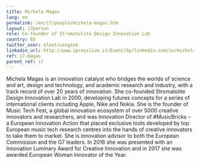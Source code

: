 ```yaml
---
title: Michela Magas
lang: en
permalink: /en/i7/people/michela-magas.htm
layout: i7person
role: Co-founder of Stromatolite Design Innovation Lab 
country: EU
twitter_user: elasticengine 
linkedin_url: http://www.ipresslive.it/Event/Sp/linkedin.com/in/michelamagas
ref: i7-magas
parent_ref: i7
---
```

Michela Magas is an innovation catalyst who bridges the worlds of science and art, design and technology, and academic research and industry, with a track record of over 20 years of innovation. She co-founded Stromatolite Design Innovation Lab in 2000, developing futures concepts for a series of international clients including Apple, Nike and Nokia. She is the founder of Music Tech Fest, a global innovation ecosystem of over 5000 creative innovators and researchers, and was Innovation Director of #MusicBricks – a European Innovation Action that placed exclusive tools developed by top European music tech research centres into the hands of creative innovators to take them to market. She is innovation advisor to both the European Commission and the G7 leaders. In 2016 she was presented with an Innovation Luminary Award for Creative Innovation and in 2017 she was awarded European Woman Innovator of the Year.


